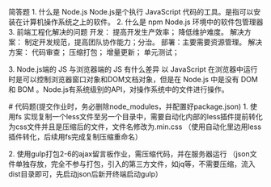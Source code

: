 简答题
1. 什么是 Node.js
Node.js是个执行 JavaScript 代码的工具。是指可以安装在计算机操作系统之上的软件。
2. 什么是 npm
Node.js 环境中的软件包管理器
3. 前端工程化解决的问题
开发： 提高开发生产效率； 降低维护难度。
解决方案：
制定开发规范，提高团队协作能力；分治。
部署：主要需要资源管理。
解决方案：
代码审查；
压缩打包；
增量更新；
单元测试；

3. Node.js端的 JS 与浏览器端的 JS 有什么差异
以 JavaScript 在浏览器中运行时是可以控制浏览器窗口对象和DOM文档对象，但是在 Node.js 中是没有 DOM 和 BOM 。Node.js有系统级别的API，对操作系统中的文件进行操作。

# 代码题(提交作业时，务必删除node_modules，并配置好package.json)
1. 使用fs 实现复制一个less文件至另一个目录中，需要自动化内部的less插件提前转化为css文件并且是压缩后的文件，文件名修改为.min.css
（使用自动化里边用less插件转化，后续用fs完成复制压缩重命名）

2. 使用gulp打包2-6的ajax留言板作业，需压缩代码，并在服务器运行
（json文件单独存放，完全不参与打包，引入的第三方文件，如jq等，不需要压缩，流入dist目录即可，先启动json后新开终端启动gulp）